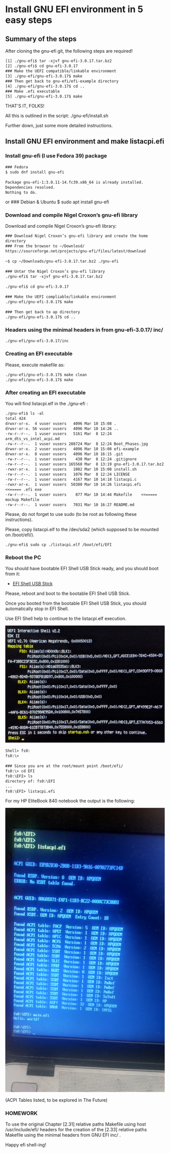 # Install GNU EFI environment in 5 easy steps

## Summary of the steps

After cloning the gnu-efi git, the following steps are required!

	[1] ./gnu-efi$ tar -xjvf gnu-efi-3.0.17.tar.bz2
	[2] ./gnu-efi$ cd gnu-efi-3.0.17
	### Make the UEFI compatible/linkable environment
	[3] ./gnu-efi/gnu-efi-3.0.17$ make
	### Then get back to gnu-efi/efi-example directory
	[4] ./gnu-efi/gnu-efi-3.0.17$ cd ..
	### Make .efi executable
	[5] ./gnu-efi/gnu-efi-3.0.17$ make

THAT'S IT, FOLKS!

All this is outlined in the script: ./gnu-efi/install.sh

Further down, just some more detailed instructions.

## Install GNU EFI environment and make listacpi.efi

### Install gnu-efi (I use Fedora 39) package

	### Fedora
	$ sudo dnf install gnu-efi

	Package gnu-efi-1:3.0.11-14.fc39.x86_64 is already installed.
	Dependencies resolved.
	Nothing to do.
or
	### Debian & Ubuntu
	$ sudo apt install gnu-efi

### Download and compile Nigel Croxon’s gnu-efi library

Download and compile Nigel Croxon’s gnu-efi library:

	### Download Nigel Croxon’s gnu-efi library and create the home directory
	### From the browser to ~/Downlosd/
	https://sourceforge.net/projects/gnu-efi/files/latest/download

	~$ cp ~/Downloads/gnu-efi-3.0.17.tar.bz2 ./gnu-efi

	### Untar the Nigel Croxon’s gnu-efi library
	./gnu-efi$ tar -xjvf gnu-efi-3.0.17.tar.bz2

	./gnu-efi$ cd gnu-efi-3.0.17

	### Make the UEFI compliable/linkable environment
	./gnu-efi/gnu-efi-3.0.17$ make

	### Then get back to ap directory
	./gnu-efi/gnu-efi-3.0.17$ cd ..

### Headers using the minimal headers in from gnu-efi-3.0.17/ inc/

	./gnu-efi/gnu-efi-3.0.17/inc

### Creating an EFI executable

Please, execute makefile as:

	./gnu-efi/gnu-efi-3.0.17$ make clean
	./gnu-efi/gnu-efi-3.0.17$ make

### After creating an EFI executable

You will find listacpi.elf in the ./gnu-efi :

	./gnu-efi$ ls -al
	total 424
	drwxr-xr-x.  4 vuser vusers   4096 Mar 10 15:08 .
	drwxr-xr-x. 56 vuser vusers   4096 Mar 10 14:26 ..
	-rw-r--r--.  1 vuser vusers   5161 Mar  8 12:24 arm_dts_vs_intel_acpi.md
	-rw-r--r--.  1 vuser vusers 208724 Mar  8 12:24 Boot_Phases.jpg
	drwxr-xr-x.  2 vuser vusers   4096 Mar 10 15:08 efi-example
	drwxr-xr-x.  8 vuser vusers   4096 Mar 10 16:15 .git
	-rw-r--r--.  1 vuser vusers    430 Mar  8 12:24 .gitignore
	-rw-r--r--.  1 vuser vusers 165568 Mar  8 13:19 gnu-efi-3.0.17.tar.bz2
	-rwxr-xr-x.  1 vuser vusers   1082 Mar 10 15:08 install.sh
	-rw-r--r--.  1 vuser vusers   1076 Mar  8 12:24 LICENSE
	-rw-r--r--.  1 vuser vusers   4167 Mar 10 14:18 listacpi.c
	-rwxr-xr-x.  1 vuser vusers  50380 Mar 10 14:26 listacpi.efi	<<===== .efi exe
	-rw-r--r--.  1 vuser vusers    877 Mar 10 14:44 Makefile	<<===== mockup Makefile
	-rw-r--r--.  1 vuser vusers   7031 Mar 10 16:27 README.md

Please, do not forget to use sudo (to be root as following these
instructions).

Please, copy listacpi.elf to the /dev/sda2 (which supposed to be
mounted on /boot/efi/).

	./gnu-efi$ sudo cp ./listacpi.elf /boot/efi/EFI

### Reboot the PC

You should have bootable EFI Shell USB Stick ready, and you
should boot from it:

* [EFI Shell USB Stick](https://www.thomas-krenn.com/de/wiki/EFI_Shell_USB_Stick)

Please,	reboot and boot to the bootable EFI Shell USB Stick.

Once you booted from the bootable EFI Shell USB Stick, you
should automatically stop in EFI Shell.

Use EFI Shell help to continue to the listacpi.elf execution.

![](EFI-Shell-v2.2.jpg)

	Shell> fs0:
	fs0:\>

	### Since you are at the root/mount point /boot/efi/
	fs0:\> cd EFI
	fs0:\EFI> ls
	directory of: fs0:\EFI
	...
	fs0:\EFI> listacpi.efi

For my HP EliteBook 840 notebook the output is the following:

![](acpi_tables.jpg)

(ACPI Tables listed, to be explored in The Future)

### HOMEWORK

To use the original Chapter [2.31] relative paths Makefile using
host /usr/include/efi/ headers for the creation of the [2.33]
relative paths Makefile using the minimal headers from GNU
EFI inc/ .

Happy efi shell-ing!

